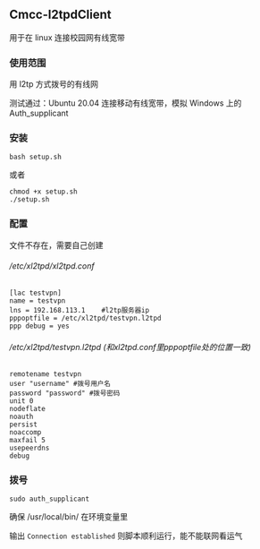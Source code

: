 ## Cmcc-l2tpdClient

用于在 linux 连接校园网有线宽带

### 使用范围

用 l2tp 方式拨号的有线网

测试通过：Ubuntu 20.04 连接移动有线宽带，模拟 Windows 上的 Auth_supplicant 

### 安装

```shell
bash setup.sh
```

或者

```shell
chmod +x setup.sh
./setup.sh
```

### 配置

文件不存在，需要自己创建

###### /etc/xl2tpd/xl2tpd.conf

```
[lac testvpn]
name = testvpn
lns = 192.168.113.1    #l2tp服务器ip
pppoptfile = /etc/xl2tpd/testvpn.l2tpd
ppp debug = yes
```

###### /etc/xl2tpd/testvpn.l2tpd (和xl2tpd.conf里pppoptfile处的位置一致)

```
remotename testvpn
user "username" #拨号用户名
password "password" #拨号密码
unit 0
nodeflate
noauth
persist
noaccomp
maxfail 5
usepeerdns 
debug
```

### 拨号

```shell
sudo auth_supplicant
```

确保 /usr/local/bin/ 在环境变量里

输出 `Connection established` 则脚本顺利运行，能不能联网看运气

